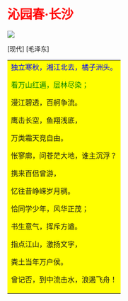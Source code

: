 # <font color="red">沁园春·长沙</font>

![](https://t7.baidu.com/it/u=2168645659,3174029352&fm=193&f=GIF)

[现代] [毛泽东]
<table><tr><td bgcolor="yellow">
<font color="blue">独立寒秋，湘江北去，橘子洲头。</font>

<font color="green">看万山红遍，层林尽染；</font>

漫江碧透，百舸争流。

鹰击长空，鱼翔浅底，

万类霜天竞自由。

怅寥廓，问苍茫大地，谁主沉浮？

携来百侣曾游，

忆往昔峥嵘岁月稠。

恰同学少年，风华正茂；

书生意气，挥斥方遒。

指点江山，激扬文字，

粪土当年万户侯。

曾记否，到中流击水，浪遏飞舟！</td></tr></table>

